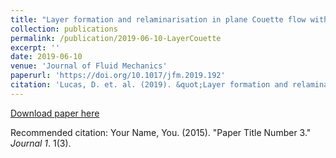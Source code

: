 ```yaml
---
title: "Layer formation and relaminarisation in plane Couette flow with spanwise stratification"
collection: publications
permalink: /publication/2019-06-10-LayerCouette
excerpt: ''
date: 2019-06-10
venue: 'Journal of Fluid Mechanics'
paperurl: 'https://doi.org/10.1017/jfm.2019.192'
citation: 'Lucas, D. et. al. (2019). &quot;Layer formation and relaminarisation in plane Couette flow with spanwise stratification&quot; <i>J. Fluid Mech.</i>. 868 pp.97-118.'
---
```


[Download paper here](https://journals.aps.org/prfluids/pdf/10.1103/PhysRevFluids.7.014401)

Recommended citation: Your Name, You. (2015). "Paper Title Number 3." <i>Journal 1</i>. 1(3).
